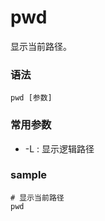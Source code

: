 # pwd
显示当前路径。


### 语法
```
pwd [参数]
```

### 常用参数
* -L : 显示逻辑路径


### sample
```
# 显示当前路径
pwd
```




